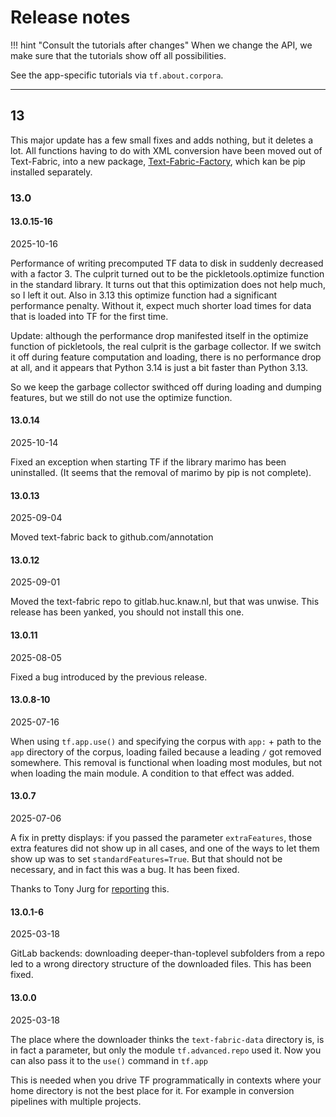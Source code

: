 # Release notes

!!! hint "Consult the tutorials after changes"
    When we change the API, we make sure that the tutorials show off
    all possibilities.

See the app-specific tutorials via `tf.about.corpora`.

---

## 13

This major update has a few small fixes and adds nothing, but it deletes a lot.
All functions having to do with XML conversion have been moved out of Text-Fabric,
into a new package,
[Text-Fabric-Factory](https://github.com/annotation/text-fabric),
which kan be pip installed separately.

### 13.0

#### 13.0.15-16

2025-10-16

Performance of writing precomputed TF data to disk in suddenly decreased with a
factor 3.
The culprit turned out to be the pickletools.optimize function in the standard library.
It turns out that this optimization does not help much, so I left it out.
Also in 3.13 this optimize function had a significant performance penalty.
Without it, expect much shorter load times for data that is loaded into TF
for the first time.

Update: although the performance drop manifested itself in the optimize function
of pickletools, the real culprit is the garbage collector. If we switch it off
during feature computation and loading, there is no performance drop at all, and
it appears that Python 3.14 is just a bit faster than Python 3.13.

So we keep the garbage collector swithced off during loading and dumping features,
but we still do not use the optimize function.

#### 13.0.14

2025-10-14

Fixed an exception when starting TF if the library marimo has been uninstalled.
(It seems that the removal of marimo by pip is not complete).

#### 13.0.13

2025-09-04

Moved text-fabric back to github.com/annotation

#### 13.0.12

2025-09-01

Moved the text-fabric repo to gitlab.huc.knaw.nl, but that was unwise.
This release has been yanked, you should not install this one.

#### 13.0.11

2025-08-05

Fixed a bug introduced by the previous release.

#### 13.0.8-10

2025-07-16

When using `tf.app.use()` and specifying the corpus with `app:` + path to the
`app` directory of the corpus, loading failed because a leading `/` got removed
somewhere. This removal is functional when loading most modules, but not when
loading the main module. A condition to that effect was added.

#### 13.0.7

2025-07-06

A fix in pretty displays: if you passed the parameter `extraFeatures`, those
extra features did not show up in all cases, and one of the ways to let them show
up was to set `standardFeatures=True`. But that should not be necessary, and in fact
this was a bug. It has been fixed.

Thanks to Tony Jurg for
[reporting](https://github.com/tonyjurg/test/blob/main/test.ipynb)
this.

#### 13.0.1-6

2025-03-18

GitLab backends: downloading deeper-than-toplevel subfolders from a repo led to
a wrong directory structure of the downloaded files. This has been fixed.

#### 13.0.0

2025-03-18

The place where the downloader thinks the `text-fabric-data` directory is,
is in fact a parameter, but only the module `tf.advanced.repo` used it.
Now you can also pass it to the `use()` command in `tf.app`

This is needed when you drive TF programmatically in contexts where your
home directory is not the best place for it.
For example in conversion pipelines with multiple projects.

